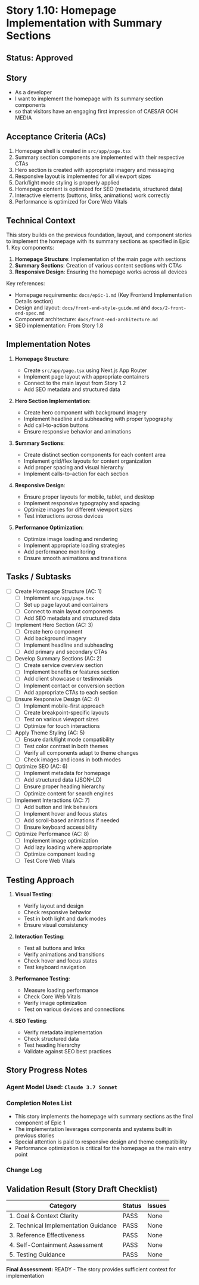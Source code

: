 # Story 1.10: Homepage Implementation with Summary Sections

## Status: Approved

## Story

- As a developer
- I want to implement the homepage with its summary section components
- so that visitors have an engaging first impression of CAESAR OOH MEDIA

## Acceptance Criteria (ACs)

1. Homepage shell is created in `src/app/page.tsx`
2. Summary section components are implemented with their respective CTAs
3. Hero section is created with appropriate imagery and messaging
4. Responsive layout is implemented for all viewport sizes
5. Dark/light mode styling is properly applied
6. Homepage content is optimized for SEO (metadata, structured data)
7. Interactive elements (buttons, links, animations) work correctly
8. Performance is optimized for Core Web Vitals

## Technical Context

This story builds on the previous foundation, layout, and component stories to implement the homepage with its summary sections as specified in Epic 1. Key components:

1. **Homepage Structure**: Implementation of the main page with sections
2. **Summary Sections**: Creation of various content sections with CTAs
3. **Responsive Design**: Ensuring the homepage works across all devices

Key references:
- Homepage requirements: `docs/epic-1.md` (Key Frontend Implementation Details section)
- Design and layout: `docs/front-end-style-guide.md` and `docs/2-front-end-spec.md`
- Component architecture: `docs/front-end-architecture.md`
- SEO implementation: From Story 1.8

## Implementation Notes

1. **Homepage Structure**:
   - Create `src/app/page.tsx` using Next.js App Router
   - Implement page layout with appropriate containers
   - Connect to the main layout from Story 1.2
   - Add SEO metadata and structured data

2. **Hero Section Implementation**:
   - Create hero component with background imagery
   - Implement headline and subheading with proper typography
   - Add call-to-action buttons
   - Ensure responsive behavior and animations

3. **Summary Sections**:
   - Create distinct section components for each content area
   - Implement grid/flex layouts for content organization
   - Add proper spacing and visual hierarchy
   - Implement calls-to-action for each section

4. **Responsive Design**:
   - Ensure proper layouts for mobile, tablet, and desktop
   - Implement responsive typography and spacing
   - Optimize images for different viewport sizes
   - Test interactions across devices

5. **Performance Optimization**:
   - Optimize image loading and rendering
   - Implement appropriate loading strategies
   - Add performance monitoring
   - Ensure smooth animations and transitions

## Tasks / Subtasks

- [ ] Create Homepage Structure (AC: 1)
  - [ ] Implement `src/app/page.tsx`
  - [ ] Set up page layout and containers
  - [ ] Connect to main layout components
  - [ ] Add SEO metadata and structured data

- [ ] Implement Hero Section (AC: 3)
  - [ ] Create hero component
  - [ ] Add background imagery
  - [ ] Implement headline and subheading
  - [ ] Add primary and secondary CTAs

- [ ] Develop Summary Sections (AC: 2)
  - [ ] Create service overview section
  - [ ] Implement benefits or features section
  - [ ] Add client showcase or testimonials
  - [ ] Implement contact or conversion section
  - [ ] Add appropriate CTAs to each section

- [ ] Ensure Responsive Design (AC: 4)
  - [ ] Implement mobile-first approach
  - [ ] Create breakpoint-specific layouts
  - [ ] Test on various viewport sizes
  - [ ] Optimize for touch interactions

- [ ] Apply Theme Styling (AC: 5)
  - [ ] Ensure dark/light mode compatibility
  - [ ] Test color contrast in both themes
  - [ ] Verify all components adapt to theme changes
  - [ ] Check images and icons in both modes

- [ ] Optimize SEO (AC: 6)
  - [ ] Implement metadata for homepage
  - [ ] Add structured data (JSON-LD)
  - [ ] Ensure proper heading hierarchy
  - [ ] Optimize content for search engines

- [ ] Implement Interactions (AC: 7)
  - [ ] Add button and link behaviors
  - [ ] Implement hover and focus states
  - [ ] Add scroll-based animations if needed
  - [ ] Ensure keyboard accessibility

- [ ] Optimize Performance (AC: 8)
  - [ ] Implement image optimization
  - [ ] Add lazy loading where appropriate
  - [ ] Optimize component loading
  - [ ] Test Core Web Vitals

## Testing Approach

1. **Visual Testing**:
   - Verify layout and design
   - Check responsive behavior
   - Test in both light and dark modes
   - Ensure visual consistency

2. **Interaction Testing**:
   - Test all buttons and links
   - Verify animations and transitions
   - Check hover and focus states
   - Test keyboard navigation

3. **Performance Testing**:
   - Measure loading performance
   - Check Core Web Vitals
   - Verify image optimization
   - Test on various devices and connections

4. **SEO Testing**:
   - Verify metadata implementation
   - Check structured data
   - Test heading hierarchy
   - Validate against SEO best practices

## Story Progress Notes

### Agent Model Used: `Claude 3.7 Sonnet`

### Completion Notes List

- This story implements the homepage with summary sections as the final component of Epic 1
- The implementation leverages components and systems built in previous stories
- Special attention is paid to responsive design and theme compatibility
- Performance optimization is critical for the homepage as the main entry point

### Change Log

## Validation Result (Story Draft Checklist)

| Category                             | Status | Issues |
| ------------------------------------ | ------ | ------ |
| 1. Goal & Context Clarity            | PASS   | None   |
| 2. Technical Implementation Guidance | PASS   | None   |
| 3. Reference Effectiveness           | PASS   | None   |
| 4. Self-Containment Assessment       | PASS   | None   |
| 5. Testing Guidance                  | PASS   | None   |

**Final Assessment:** READY - The story provides sufficient context for implementation 